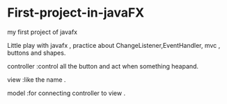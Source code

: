 # First-project-in-javaFX

my first project of javafx 

Little play with javafx , practice about ChangeListener,EventHandler, mvc , buttons and shapes.

controller :control all the button and act when something heapand.

view :like the name .

model :for connecting controller to view .
